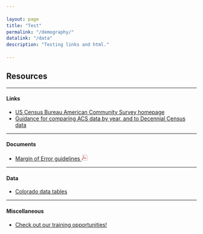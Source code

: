 ```yaml
---

layout: page
title: "Test"
permalink: "/demography/"
datalink: "/data"
description: "Testing links and html."

---
```


## Resources

- - -

#### Links

- [US Census Bureau American Community Survey homepage](http://www.census.gov/programs-surveys/acs/)
- [Guidance for comparing ACS data by year, and to Decennial Census data](https://www.census.gov/programs-surveys/acs/guidance.html)

- - -

#### Documents

- <a onclick="myFunction()">[Margin of Error guidelines ![pdf](/images/page_white_acrobat.png 'download pdf file')](https://drive.google.com/uc?export=download&id=0B2oqdPZKJqK7bC1hYUxPNVVmRnM)</a>

<script>
  function myFunction(event) {
  ga('send', 'event', {
    eventCategory: 'Download',
    eventAction: 'Click',
    eventLabel: 'Testfile'
  });
}
</script>

- - -

#### Data

- [Colorado data tables](/census-acs/american-community-survey-data#american-community-survey-data-for-colorado)

- - -

#### Miscellaneous

- [Check out our training opportunities!](/demography/training#training)
